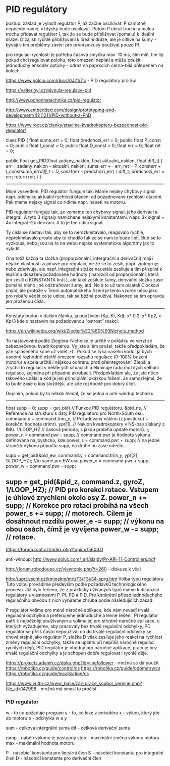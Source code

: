 

# PID regulátory

postup: základ je vyladit regulátor P, až začne oscilovat. P samotné nepojede rovně, vždycky bude oscilovat. Potom P ubrat trochu a malou trochu přidávat regulátor I, tak že se bude přibližovat (pomalu) k ideální dráze. D zajistí rychlé přibližování k ideální dráze, ale je citlivé na šumy - bývají s tím problémy 
závěr: pro první pokusy používat pouze PI 


pro regulaci rychlosti je potřeba časová smyčka max. 10 ms, čím míň, tím líp 
pokud chci regulovat polohu, toto omezení neplatí a můžu použít 
jednoduchý enkodér optický - odraz na paprscích černá-bílá přilepeném na kolech

https://www.pololu.com/docs/0J21/7.c - PID regulátory pro 3pi

https://valter.byl.cz/plynula-regulace-pid


http://www.pohonnatechnika.cz/pid-regulator

http://www.embedded.com/design/prototyping-and-development/4211211/PID-without-a-PhD

https://www.root.cz/clanky/stavime-kvadrokopteru-bezpecnost-pid-regulator/
 

class PID {
  float suma_err = 0;
  float predchozi_err = 0;
  public float P_const = 0;
  public float I_const = 0;
  public float D_const = 0;
  float err = 0;
  float ret = 0;

public float get_PID(float zadany_naklon, float aktualni_naklon, float diff_t) {
  err           =  zadany_naklon - aktualni_naklon;
  suma_err     +=  err;
  ret           =  P_const*err +
                   I_const*suma_err*diff_t +
                   D_const*(err - predchozi_err) / diff_t;
  predchozi_err =  err;
  return ret;
  }
}

---------------------------------------------------------------------------------

Moje vysvetleni: PID regulator funguje tak. Mame nejaky chybovy signal napr. odchylku aktualni rychlosti otaceni od pozadnovane rychlosti otaceni. Pak mame nejaky signal co ridime napr. napeti na motoru.

PID regulator funguje tak, ze vememe ten chybovy signal, jeho derivaci a integral. A tyto 3 signaly namichane nejakymi konstantami. Napr. 3x signal + 4x integral -2x derivaci. A to je ten ridici signal.

Ty cisla se nastavi tak, aby se to nerozkmitavalo, reagovalo rychle, neprekmitavalo proste aby to chodilo tak ze se nam to bude libit. Bud se to vyzkousi, nebo jsou na to na webu nejake systematicke algoritmy jak to vyladit.

Ona totiž každá ta složka (proporcionální, intergrační a derivační) mají i nějaké vlastnosti zajímavé pro regulaci, ne že se to zesílí, popř. zintegruje nebo zderivuje, ale např. integrační složka neustále zesiluje a tím přispívá k lepšímu dosažení požadované hodnoty ( narozdíl od proporcionální, která jen zesílí o KONSTANTA krát ), ale také zesiluje šumy, derivační složka zase pomáhá mimo jiné odstraňovat šumy, atd. No a to už tam pisateli Clockovi chybí, ale protože v Teorii automatického řízení je tento vzorec něco jako pro rybáře vědět co je udice, tak se běžně používá. Nakonec se tím opravdu jen proženou čísla.

-------------
Konstaty budou v dalším článku, já používám (Kp, Ki, Kd): x* 0.2, x* Kp*2, x* Kp/3
kde x nastavím na požadovanou "ostrost" reakcí.

https://en.wikipedia.org/wiki/Ziegler%E2%80%93Nichols_method

To nastavování podle Zieglera-Nicholse je určitě v pořádku ve verzi se zabezpečenou kvadrikoptérou. Vy jste si tím prošel, takže předpokládám, že jste splašeného koně už viděl :-) .
Pokud se týká vašeho kódu, já bych osobně rozhodně ošetřil omezení rozsahu regulace (0-100% buzení motoru) a zcela určitě i nějakou ochranu proti přeintegrování. Zlepší a zrychlí to regulaci v některých situacích a eliminuje řadu možných selhání regulace, zejména při případné akrobacii. Předpokládám ale, že jste něco takového udělal a kód je jen principiální ukázkou řešení. Je samozřejmé, že to bude zase o kus složitější, ale zde rozhodně pro dobrý účel.

Doplním, pokud by to někdo hledal, že se jedná o anti-windup techniku.

--------------
float supp = 0;
supp =                    get_pid( // Funkce PID regulátoru.
                          &pid_ns, // Reference na strukturu s daty PID regulátoru pro North-South osu.
       command.x + command.trim_x, // Požadovaný náklon (z joysticku) + korekční hodnota (trimr).
                           ypr[1], // Náklon kvadrokoptéry v NS-ose získaný z IMU.
                        1/LOOP_HZ  // časová perioda, s jakou probíhá update motorů.
                                );
     power_n = command.pwr - supp; // command.pwr je hodnota výkonu definovaná na joysticku, kde
     power_s = command.pwr + supp; // na jedné straně k výkonu připočtu supp, na druhé ho zase odečtu.

supp = get_pid(&pid_ew, command.y + command.trim_y, ypr[2], 1/LOOP_HZ); //to samé pro EW osu
    power_e = command.pwr + supp;
    power_w = command.pwr - supp;

supp = get_pid(&pid_z, command.z, gyroZ, 1/LOOP_HZ); // PID pro korekci rotace. Vstupem je úhlové zrychlení okolo osy Z.
    power_n += supp; // Korekce pro rotaci probíhá na všech
    power_s += supp; // motorech. Cílem je dosáhnout rozdílu
    power_e -= supp; // výkonu na obou osách, čímž je vyvíjena
    power_w -= supp; // rotace. 
----------------------
https://forum.root.cz/index.php?topic=15603.0

anti-windup:
http://www.polyx.com/_ari/slajdy/Pr-ARI-11-Controllers.pdf


http://forum.robodoupe.cz/viewtopic.php?t=260 - diskuze k věci 


http://uprt.vscht.cz/kminekm/mrt/F3/F3k34-sprg.htm
Volba typu regulátoru
Tuto volbu provádíme především podle požadavků technologického procesu. 
Již bylo řečeno, že z prakticky užívaných typů máme k dispozici regulátory s vlastnostmi P, PI, PD a PID. 
Pro konkrétní případ jednoduchého regulačního obvodu z nich vybíráme zhruba podle následujících zásad:

P regulátor volíme pro méně náročné aplikace, kde nám nevadí trvalá regulační odchylka a preferujeme jednoduché a levné řešení,
PI regulátor patří k nejběžněji používaným a volíme jej pro středně náročné aplikace, u kterých vyžadujeme, aby pracovaly bez trvalé regulační odchylky,
PD regulátor se příliš často nepoužívá; co do trvalé regulační odchylky se chová stejně jako regulátor P, složka D však zesiluje jeho reakci na rychlost změny regulační odchylky, 
takže se uplatní při nepříliš náročné regulaci rychlých dějů,
PID regulátor je vhodný pro náročné aplikace, pracuje bez trvalé regulační odchylky a je schopen dobře regulovat i rychlé děje.

https://projects.adamh.cz/doku.php?id=linefollower - možná se dá použít 
https://robotika.cz/guide/control/cs
https://robotika.cz/guide/odometry/cs
https://robotika.cz/guide/localization/cs

https://www.vutbr.cz/www_base/zav_prace_soubor_verejne.php?file_id=147998 - možná má smysl to pročíst 

### PID regulátor 

w - to co požaduje program 
y - to, co leze z enkodéru 
x - výkon, který jde do motoru 
e - odchylka w a y 

sum - celková intergrální suma 
dif - celková derivační  suma 

ramp - náběh výkonu je postupný 
step - maximální změna výkonu motoru 
max - maximální hodnota motoru 

P - násobící konstanta pro lineární člen 
S - násobící konstanta pro integrální člen
D - násobící konstanta pro derivační člen





